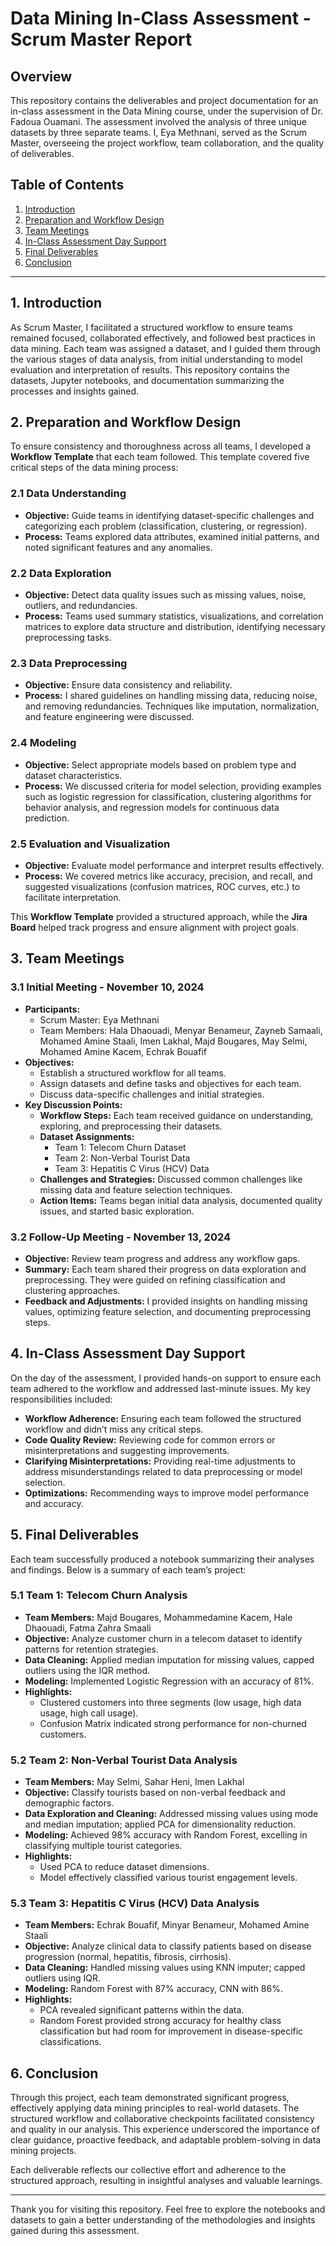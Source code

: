 # Data Mining In-Class Assessment - Scrum Master Report

## Overview

This repository contains the deliverables and project documentation for an in-class assessment in the Data Mining course, under the supervision of Dr. Fadoua Ouamani. The assessment involved the analysis of three unique datasets by three separate teams. I, Eya Methnani, served as the Scrum Master, overseeing the project workflow, team collaboration, and the quality of deliverables.

## Table of Contents
1. [Introduction](#introduction)
2. [Preparation and Workflow Design](#preparation-and-workflow-design)
3. [Team Meetings](#team-meetings)
4. [In-Class Assessment Day Support](#in-class-assessment-day-support)
5. [Final Deliverables](#final-deliverables)
6. [Conclusion](#conclusion)

---

## 1. Introduction

As Scrum Master, I facilitated a structured workflow to ensure teams remained focused, collaborated effectively, and followed best practices in data mining. Each team was assigned a dataset, and I guided them through the various stages of data analysis, from initial understanding to model evaluation and interpretation of results. This repository contains the datasets, Jupyter notebooks, and documentation summarizing the processes and insights gained.

## 2. Preparation and Workflow Design

To ensure consistency and thoroughness across all teams, I developed a **Workflow Template** that each team followed. This template covered five critical steps of the data mining process:

### 2.1 Data Understanding
- **Objective:** Guide teams in identifying dataset-specific challenges and categorizing each problem (classification, clustering, or regression).
- **Process:** Teams explored data attributes, examined initial patterns, and noted significant features and any anomalies.

### 2.2 Data Exploration
- **Objective:** Detect data quality issues such as missing values, noise, outliers, and redundancies.
- **Process:** Teams used summary statistics, visualizations, and correlation matrices to explore data structure and distribution, identifying necessary preprocessing tasks.

### 2.3 Data Preprocessing
- **Objective:** Ensure data consistency and reliability.
- **Process:** I shared guidelines on handling missing data, reducing noise, and removing redundancies. Techniques like imputation, normalization, and feature engineering were discussed.

### 2.4 Modeling
- **Objective:** Select appropriate models based on problem type and dataset characteristics.
- **Process:** We discussed criteria for model selection, providing examples such as logistic regression for classification, clustering algorithms for behavior analysis, and regression models for continuous data prediction.

### 2.5 Evaluation and Visualization
- **Objective:** Evaluate model performance and interpret results effectively.
- **Process:** We covered metrics like accuracy, precision, and recall, and suggested visualizations (confusion matrices, ROC curves, etc.) to facilitate interpretation.

This **Workflow Template** provided a structured approach, while the **Jira Board** helped track progress and ensure alignment with project goals.

## 3. Team Meetings

### 3.1 Initial Meeting - November 10, 2024
- **Participants:** 
  - Scrum Master: Eya Methnani
  - Team Members: Hala Dhaouadi, Menyar Benameur, Zayneb Samaali, Mohamed Amine Staali, Imen Lakhal, Majd Bougares, May Selmi, Mohamed Amine Kacem, Echrak Bouafif
- **Objectives:**
  - Establish a structured workflow for all teams.
  - Assign datasets and define tasks and objectives for each team.
  - Discuss data-specific challenges and initial strategies.
- **Key Discussion Points:**
  - **Workflow Steps:** Each team received guidance on understanding, exploring, and preprocessing their datasets.
  - **Dataset Assignments:**
    - Team 1: Telecom Churn Dataset
    - Team 2: Non-Verbal Tourist Data
    - Team 3: Hepatitis C Virus (HCV) Data
  - **Challenges and Strategies:** Discussed common challenges like missing data and feature selection techniques.
  - **Action Items:** Teams began initial data analysis, documented quality issues, and started basic exploration.

### 3.2 Follow-Up Meeting - November 13, 2024
- **Objective:** Review team progress and address any workflow gaps.
- **Summary:** Each team shared their progress on data exploration and preprocessing. They were guided on refining classification and clustering approaches.
- **Feedback and Adjustments:** I provided insights on handling missing values, optimizing feature selection, and documenting preprocessing steps.

## 4. In-Class Assessment Day Support

On the day of the assessment, I provided hands-on support to ensure each team adhered to the workflow and addressed last-minute issues. My key responsibilities included:

- **Workflow Adherence:** Ensuring each team followed the structured workflow and didn’t miss any critical steps.
- **Code Quality Review:** Reviewing code for common errors or misinterpretations and suggesting improvements.
- **Clarifying Misinterpretations:** Providing real-time adjustments to address misunderstandings related to data preprocessing or model selection.
- **Optimizations:** Recommending ways to improve model performance and accuracy.

## 5. Final Deliverables

Each team successfully produced a notebook summarizing their analyses and findings. Below is a summary of each team’s project:

### 5.1 Team 1: Telecom Churn Analysis
- **Team Members:** Majd Bougares, Mohammedamine Kacem, Hale Dhaouadi, Fatma Zahra Smaali
- **Objective:** Analyze customer churn in a telecom dataset to identify patterns for retention strategies.
- **Data Cleaning:** Applied median imputation for missing values, capped outliers using the IQR method.
- **Modeling:** Implemented Logistic Regression with an accuracy of 81%.
- **Highlights:**
  - Clustered customers into three segments (low usage, high data usage, high call usage).
  - Confusion Matrix indicated strong performance for non-churned customers.

### 5.2 Team 2: Non-Verbal Tourist Data Analysis
- **Team Members:** May Selmi, Sahar Heni, Imen Lakhal
- **Objective:** Classify tourists based on non-verbal feedback and demographic factors.
- **Data Exploration and Cleaning:** Addressed missing values using mode and median imputation; applied PCA for dimensionality reduction.
- **Modeling:** Achieved 98% accuracy with Random Forest, excelling in classifying multiple tourist categories.
- **Highlights:**
  - Used PCA to reduce dataset dimensions.
  - Model effectively classified various tourist engagement levels.

### 5.3 Team 3: Hepatitis C Virus (HCV) Data Analysis
- **Team Members:** Echrak Bouafif, Minyar Benameur, Mohamed Amine Staali
- **Objective:** Analyze clinical data to classify patients based on disease progression (normal, hepatitis, fibrosis, cirrhosis).
- **Data Cleaning:** Handled missing values using KNN imputer; capped outliers using IQR.
- **Modeling:** Random Forest with 87% accuracy, CNN with 86%.
- **Highlights:**
  - PCA revealed significant patterns within the data.
  - Random Forest provided strong accuracy for healthy class classification but had room for improvement in disease-specific classifications.

## 6. Conclusion

Through this project, each team demonstrated significant progress, effectively applying data mining principles to real-world datasets. The structured workflow and collaborative checkpoints facilitated consistency and quality in our analysis. This experience underscored the importance of clear guidance, proactive feedback, and adaptable problem-solving in data mining projects.

Each deliverable reflects our collective effort and adherence to the structured approach, resulting in insightful analyses and valuable learnings. 

---

Thank you for visiting this repository. Feel free to explore the notebooks and datasets to gain a better understanding of the methodologies and insights gained during this assessment.
